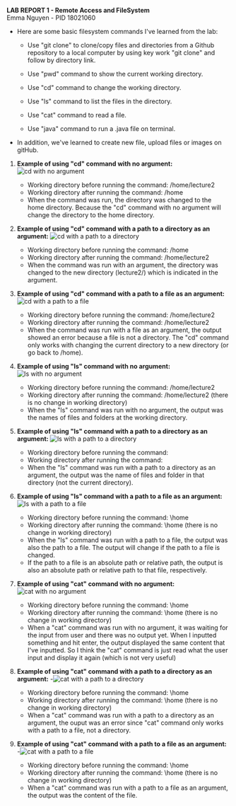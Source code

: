 **LAB REPORT 1 - Remote Access and FileSystem**  
Emma Nguyen - PID 18021060

- Here are some basic filesystem commands I've learned from the lab:
   - Use "git clone" to clone/copy files and directories from a Github repository to a local computer by using key work "git clone" and follow by directory link.

   - Use "pwd" command to show the current working directory.
   - Use "cd" command to change the working directory.
   - Use "ls" command to list the files in the directory.
   - Use "cat" command to read a file.
   - Use "java" command to run a .java file on terminal.
- In addition, we've learned to create new file, upload files or images on gitHub.

1. **Example of using "cd" command with no argument:**
    ![cd with no argument](image-cd1.png)
   - Working directory before running the command: /home/lecture2
   - Working directory after running the command: /home
   - When the command was run, the directory was changed to the home directory. Because the "cd" command with no argument will change the directory to the home directory.
     
2. **Example of using "cd" command with a path to a directory as an argument:**
    ![cd with a path to a directory](image-cd2.png)
   - Working directory before running the command: /home
   - Working directory after running the command: /home/lecture2
   - When the command was run with an argument, the directory was changed to the new directory (lecture2/) which is indicated in the argument.
     
3. **Example of using "cd" command with a path to a file as an argument:**
    ![cd with a path to a file](image-cd3.png)
   - Working directory before running the command: /home/lecture2
   - Working directory after running the command: /home/lecture2
   - When the command was run with a file as an argument, the output showed an error because a file is not a directory. The "cd" command only works with changing the current directory to a new directory (or go back to /home).
     
4. **Example of using "ls" command with no argument:**
   ![ls with no argument](image-ls1.png)
   - Working directory before running the command: /home/lecture2
   - Working directory after running the command: /home/lecture2 (there is no change in working directory)
   - When the "ls" command was run with no argument, the output was the names of files and folders at the working directory.
     
5. **Example of using "ls" command with a path to a directory as an argument:**
   ![ls with a path to a directory](image-ls2.png)
   - Working directory before running the command:
   - Working directory after running the command:
   - When the "ls" command was run with a path to a directory as an argument, the output was the name of files and folder in that directory (not the current directory).

6. **Example of using "ls" command with a path to a file as an argument:**
   ![ls with a path to a file](image-ls3.png)
   - Working directory before running the command: \home
   - Working directory after running the command: \home (there is no change in working directory)
   - When the "ls" command was run with a path to a file, the output was also the path to a file. The output will change if the path to a file is changed.
   - If the path to a file is an absolute path or relative path, the output is also an absolute path or relative path to that file, respectively.

  
7. **Example of using "cat" command with no argument:**
   ![cat with no argument](image-cat1.png)
   - Working directory before running the command: \home
   - Working directory after running the command: \home (there is no change in working directory)
   - When a "cat" command was run with no argument, it was waiting for the input from user and there was no output yet. When I inputted something and hit enter, the output displayed the same content that I've inputted. So I think the "cat" command is just read what the user input and display it again (which is not very useful)
   
8. **Example of using "cat" command with a path to a directory as an argument:**
   -![cat with a path to a directory](image-cat2.png)
   - Working directory before running the command: \home
   - Working directory after running the command: \home (there is no change in working directory)
   - When a "cat" command was run with a path to a directory as an argument, the ouput was an error since "cat" command only works with a path to a file, not a directory.

9. **Example of using "cat" command with a path to a file as an argument:**
   -![cat with a path to a file](image-cat3.png)
   - Working directory before running the command: \home
   - Working directory after running the command: \home (there is no change in working directory)
   - When a "cat" command was run with a path to a file as an argument, the output was the content of the file.

